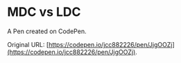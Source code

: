 # MDC vs LDC

A Pen created on CodePen.

Original URL: [https://codepen.io/jcc882226/pen/JjgOOZj](https://codepen.io/jcc882226/pen/JjgOOZj).

